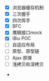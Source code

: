 - [x] 浏览器缓存机制
- [x] 三次握手
- [x] 四次挥手
- [x] BFC
- [x] 鹰眼接口mock
- [x] iBiu POC
- [ ] 自适应布局
- [ ] 原型、原型链
- [ ] Ajax 原理
- [ ] 浅拷贝和深拷贝
- 
